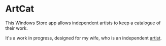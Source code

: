 <h1>ArtCat</h1>

<p>This Windows Store app allows independent artists to keep a catalogue of their work.</p>
<p>It's a work in progress, designed for my wife, who is an independent <a href="https://camhanaicharts.wordpress.com/">artist</a>.</p>  
